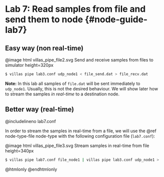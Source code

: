 # Lab 7: Read samples from file and send them to node  {#node-guide-lab7}

## Easy way (non real-time)

@image html villas_pipe_file2.svg Send and receive samples from files to simulator height=320px

```bash
$ villas pipe lab3.conf udp_node1 < file_send.dat > file_recv.dat
```

**Note:** In this lab all samples of `file.dat` will be sent immediately to `udp_node1`.
Usually, this is not the desired behaviour.
We will show later how to stream the samples _in real-time_ to a destination node.

## Better way (real-time)

@includelineno lab7.conf

In order to stream the samples in real-time from a file, we will use the @ref node-type-file node-type with the following configuration file (`lab7.conf`):

@image html villas_pipe_file3.svg Stream samples in real-time from file height=340px

```bash
$ villas pipe lab7.conf file_node1 | villas pipe lab3.conf udp_node1 > file_recv.dat
```

@htmlonly
<asciinema-player rows="25" cols="500" poster="npt:0:13"  src="recordings/villas_pipe_file.json">
@endhtmlonly